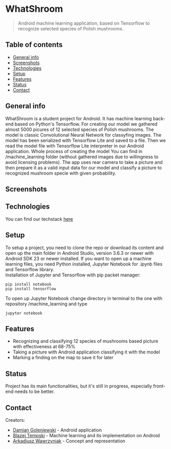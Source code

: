# WhatShroom
> Android machine learning application, based on Tensorflow to recognize selected species of Polish mushrooms.

## Table of contents
* [General info](#general-info)
* [Screenshots](#screenshots)
* [Technologies](#technologies)
* [Setup](#setup)
* [Features](#features)
* [Status](#status)
* [Contact](#contact)

## General info
WhatShroom is a student project for Android. It has machine learning back-end based on Python's Tensorflow. For creating our model
we gathered almost 5000 picures of 12 selected species of Polish mushrooms. The model is classic Convolutional Neural Network for
classyfing images. The model has been serialized with Tensorflow Lite and saved to a file. Then we read the model file with Tensorflow
Lite interpreter in our Android application. Whole process of creating the model You can find in /machine_learning folder (without
gathered images due to willingness to avoid licensing problems). The app uses rear camera to take a picture and then prepare it as
a valid input data for our model and classify a picture to recognized mushroom specie with given probability. 

## Screenshots

## Technologies
You can find our techstack [here](https://stackshare.io/dgoleniewski/whatshroom)

## Setup
To setup a project, you need to clone the repo or download its content and open up the main folder in Android Studio, version 3.6.3 or newer
with Android SDK 23 or newer installed.
If you want to open up a machine learning files, you need Python installed, Jupyter Notebook for .ipynb files and Tensorflow library.  
Installation of Jupyter and Tensorflow with pip packet manager:
```
pip install notebook
pip install tensorflow
```
To open up Jupyter Notebook change directory in terminal to the one with repository /machine_learning and type
```
jupyter notebook
```

## Features
* Recognizing and classifying 12 species of mushrooms based picture with effectiveness at 68-75%
* Taking a picture with Android application classifying it with the model
* Marking a finding on the map to save it for later

## Status
Project has its main functionalities, but it's still in progress, especially front-end needs to be better.

## Contact
Creators:
* [Damian Goleniewski](https://github.com/dgoleniewski) - Android application
* [Blazej Tempski](https://github.com/jaheyy) - Machine learning and its implementation on Android
* [Arkadiusz Wawrzyniak](https://github.com/ArekadiuszBy) - Concept and representation
